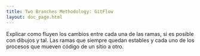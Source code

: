 ```yaml
---
title: Two Branches Methodology: GitFlow
layout: doc_page.html
---
```


Explicar como fluyen los cambios entre cada una de las ramas, si es posible con dibujos y tal.
Las ramas que siempre quedan estables y cada uno de los procesos que mueven código de un sitio a otro.
